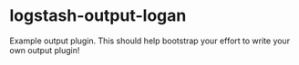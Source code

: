 # logstash-output-logan
Example output plugin. This should help bootstrap your effort to write your own output plugin!
